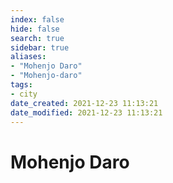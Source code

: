 ```yaml
---
index: false
hide: false
search: true
sidebar: true
aliases:
- "Mohenjo Daro"
- "Mohenjo-daro"
tags:
- city
date_created: 2021-12-23 11:13:21
date_modified: 2021-12-23 11:13:21
---
```


# Mohenjo Daro
